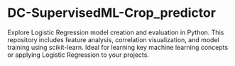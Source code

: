 # DC-SupervisedML-Crop_predictor
Explore Logistic Regression model creation and evaluation in Python. This repository includes feature analysis, correlation visualization, and model training using scikit-learn. Ideal for learning key machine learning concepts or applying Logistic Regression to your projects.
